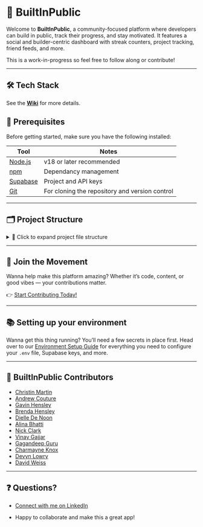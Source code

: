 # 🧠 BuiltInPublic

Welcome to **BuiltInPublic**, a community-focused platform where developers can build in public, track their progress, and stay motivated. It features a social and builder-centric dashboard with streak counters, project tracking, friend feeds, and more.

This is a work-in-progress so feel free to follow along or contribute!

---

## 🛠️ Tech Stack

See the **[Wiki](https://github.com/Christin-paige/BuiltInPublic/wiki#-tech-stack)** for more details.

## 🔧 Prerequisites

Before getting started, make sure you have the following installed:

| Tool                              | Notes                                          |
| --------------------------------- | ---------------------------------------------- |
| [Node.js](https://nodejs.org/)    | v18 or later recommended                       |
| [npm](https://www.npmjs.com/)     | Dependancy management                          |
| [Supabase](https://supabase.com/) | Project and API keys                           |
| [Git](https://git-scm.com/)       | For cloning the repository and version control |

---

## 🗂️ Project Structure

<details>
<summary>📁 Click to expand project file structure</summary>

```plaintext
── .env
├── .env.example
├── .gitguardian.toml
├── .github
│   ├── ISSUE_TEMPLATE
│   │   └── new-feature-request.md
│   └── workflows
│       ├── codeql.yml
│       ├── gitleaks.yml
│       ├── npmaudit.yml
│       ├── prettier.yml
│       ├── push-migrations-prod.yml
│       ├── push-migrations-staging.yml
│       ├── renovate.yml
│       ├── semgrep.yml
│       ├── syft.yml
│       └── unit-tests.yml
├── .gitignore
├── .gitleaks.toml
├── .husky
│   ├── _
│   │   ├── .gitignore
│   │   ├── applypatch-msg
│   │   ├── commit-msg
│   │   ├── h
│   │   ├── husky.sh
│   │   ├── post-applypatch
│   │   ├── post-checkout
│   │   ├── post-commit
│   │   ├── post-merge
│   │   ├── post-rewrite
│   │   ├── pre-applypatch
│   │   ├── pre-auto-gc
│   │   ├── pre-commit
│   │   ├── pre-merge-commit
│   │   ├── pre-push
│   │   ├── pre-rebase
│   │   └── prepare-commit-msg
│   ├── pre-commit
│   └── pre-push
├── .prettierignore
├── .prettierrc.yml
├── components.json
├── config
│   └── private
│       └── profanity-list.ts
├── docs
│   ├── appregistered.png
│   ├── oathapps.png
│   ├── pull_request_template.md
│   └── registerapp.png
├── eslint.config.mjs
├── gitleaks-report.json
├── instrumentation-client.ts
├── knip-report.md
├── knip.config.json
├── LICENSE
├── next-env.d.ts
├── next.config.mjs
├── package-lock.json
├── package.json
├── postcss.config.mjs
├── public
│   ├── .DS_Store
│   ├── 404
│   │   ├── .DS_Store
│   │   ├── funny1.png
│   │   ├── funny10.png
│   │   ├── funny2.png
│   │   ├── funny3.png
│   │   ├── funny4.png
│   │   ├── funny5.png
│   │   ├── funny6.png
│   │   ├── funny7.png
│   │   ├── funny8.png
│   │   └── funny9.png
│   ├── BiP_Banner.png
│   ├── BuiltInPublic.png
│   ├── door.jpg
│   ├── example-cover-img.jpg
│   ├── icons
│   │   ├── github-sign-in-btn.svg
│   │   └── web_neutral_rd_SI.svg
│   ├── logo3.png
│   ├── og-image.jpg
│   └── terminal-logo.png
├── README.md
├── renovate.json
├── scripts
│   ├── generateSupabaseTypes.ts
│   ├── precheck.sh
│   ├── seed.ts
│   └── seeds
│       ├── auth-users.ts
│       ├── policy-doc.ts
│       ├── posts.ts
│       ├── profile-skills.ts
│       ├── projects.ts
│       ├── skills.ts
│       └── social.ts
├── SECURITY.md
├── src
│   ├── app
│   │   ├── (main)
│   │   │   ├── [username]
│   │   │   ├── dashboard
│   │   │   ├── layout.tsx
│   │   │   └── onboarding
│   │   ├── about
│   │   │   └── page.tsx
│   │   ├── auth
│   │   │   ├── actions.ts
│   │   │   ├── callback
│   │   │   ├── DevSignIn.tsx
│   │   │   ├── oauth
│   │   │   └── page.tsx
│   │   ├── favicon.ico
│   │   ├── globals.css
│   │   ├── layout.tsx
│   │   ├── not-found.tsx
│   │   ├── page.tsx
│   │   ├── project
│   │   │   └── [id]
│   │   ├── staging-auth
│   │   │   ├── actions.ts
│   │   │   ├── page.tsx
│   │   │   ├── stagingAuth.schema.ts
│   │   │   └── StagingAuth.tsx
│   │   └── thanks
│   │       └── page.tsx
│   ├── components
│   │   ├── Buttons
│   │   │   ├── BackButton.tsx
│   │   │   ├── EditButton.tsx
│   │   │   └── SignOutBtn.tsx
│   │   ├── Footer.tsx
│   │   ├── Navbar
│   │   │   ├── index.ts
│   │   │   └── Navbar.tsx
│   │   ├── Profile
│   │   │   ├── Bio.tsx
│   │   │   └── DisplayName.tsx
│   │   ├── ProfileIcon.tsx
│   │   ├── Projects
│   │   │   ├── CreateProject
│   │   │   ├── ProjectCard.tsx
│   │   │   ├── ProjectPanel
│   │   │   ├── ProjectsList.tsx
│   │   │   ├── ProjectStatusBadge.tsx
│   │   │   ├── ProjectUpdateCard.tsx
│   │   │   └── ProjectVisibilityBadge.tsx
│   │   ├── Providers
│   │   │   ├── ProfileProvider.tsx
│   │   │   ├── ProjectProvider.tsx
│   │   │   ├── QueryProvider.tsx
│   │   │   └── ThemeProvider.tsx
│   │   └── ui
│   │       ├── avatar.tsx
│   │       ├── button.tsx
│   │       ├── card.tsx
│   │       ├── checkbox.tsx
│   │       ├── confirmation-dialog.tsx
│   │       ├── dialog.tsx
│   │       ├── dropdown-menu.tsx
│   │       ├── form.tsx
│   │       ├── input.tsx
│   │       ├── label.tsx
│   │       ├── modal.tsx
│   │       ├── scroll-area.tsx
│   │       ├── skeleton.tsx
│   │       └── textarea.tsx
│   ├── hooks
│   │   ├── useProfile
│   │   │   ├── actions.ts
│   │   │   ├── profile.schema.ts
│   │   │   └── useProfile.tsx
│   │   ├── useProject
│   │   │   ├── actions.ts
│   │   │   ├── editProject.schema.ts
│   │   │   ├── updateProject.schema.ts
│   │   │   └── useProject.tsx
│   │   └── useUser
│   │       ├── actions.ts
│   │       └── useUser.tsx
│   ├── lib
│   │   └── utils.ts
│   ├── middleware.ts
│   ├── repositories
│   │   ├── base.repository.ts
│   │   ├── policyDocumentRepository
│   │   │   ├── policyDocument.repository.ts
│   │   │   └── policyDocument.types.ts
│   │   ├── policyRepository
│   │   │   ├── policy.repository.ts
│   │   │   └── policy.types.ts
│   │   ├── profileRepository
│   │   │   ├── profile.repository.ts
│   │   │   └── profile.types.ts
│   │   └── projectRepository
│   │       ├── project.repository.ts
│   │       └── project.types.ts
│   ├── services
│   │   └── UINotification.service.ts
│   ├── setupTests.ts
│   └── use-cases
│       ├── __tests__
│       │   └── BaseMutationUseCase.test.ts
│       ├── BaseFetchUseCase.ts
│       ├── BaseMutationUseCase.ts
│       ├── projects
│       │   ├── __tests__
│       │   ├── CreateNewProject.ts
│       │   ├── EditProject.ts
│       │   ├── GetProject.ts
│       │   └── UpdateProject.ts
│       ├── updateUserProfile
│       │   ├── __tests__
│       │   └── UpdateUserProfile.ts
│       └── userConsent
│           ├── __tests__
│           └── UserConsent.ts
├── supabase
│   ├── __tests__
│   │   ├── rls-policies
│   │   │   ├── profiles.business.test.ts
│   │   │   ├── profiles.test.ts
│   │   │   └── projects.test.ts
│   │   ├── testClients.ts
│   │   └── testUser.ts
│   ├── .branches
│   │   └── _current_branch
│   ├── .gitignore
│   ├── .temp
│   │   └── cli-latest
│   ├── config.toml
│   ├── functions
│   │   ├── _shared
│   │   │   └── supabase.types.ts
│   │   ├── deno.json
│   │   ├── email-signup-link
│   │   │   ├── .npmrc
│   │   │   ├── deno.json
│   │   │   └── index.ts
│   │   └── env.example
│   ├── migrations
│   │   ├── 20250517104606_base_tables_rls.sql
│   │   ├── 20250518145124_new_profile_trigger.sql
│   │   ├── 20250801104606_create_project_updates.sql
│   │   ├── 20250803000000_add_project_updates_table.sql
│   │   ├── 20250807230208_insert_profile_update.sql
│   │   ├── 20250812161712_project_defaults.sql
│   │   ├── 20250823004425_alpha_token_table.sql
│   │   ├── 20250825164024_alpha_token_email.sql
│   │   ├── 20250829201136_user_consent_tables.sql
│   │   ├── 20250830223716_private_profile.sql
│   │   ├── 20250905144832_usage_on_policy_docs.sql
│   │   └── 20250907141731_policy_doc_triggers.sql
│   ├── seed.sql
│   └── supabase.types.ts
├── tsconfig.json
├── utils
│   ├── errors
│   │   └── ValidationError.ts
│   ├── SecureURLValidator
│   │   ├── __tests__
│   │   │   └── SecureURLValidator.test.ts
│   │   └── SecureURLValidator.ts
│   ├── supabase
│   │   ├── middleware.ts
│   │   ├── NextJSCookieStorage.ts
│   │   └── server.ts
│   ├── types.ts
│   └── usernameValidator.ts
└── vitest.config.mts
```

</details>

---

## 🚀 Join the Movement

Wanna help make this platform amazing? Whether it’s code, content, or good vibes — your contributions matter.

👉 [Start Contributing Today!](https://github.com/Christin-paige/BuiltInPublic/wiki)

---

## 📚 Setting up your environment

Wanna get this thing running? You’ll need a few secrets in place first.
Head over to our [Environment Setup Guide](https://github.com/Christin-paige/BuiltInPublic/wiki/Environment) for everything you need to configure your `.env` file, Supabase keys, and more.

---

## 👥 BuiltInPublic Contributors

- [Christin Martin](https://www.linkedin.com/in/christin-martin/)
- [Andrew Couture](https://www.linkedin.com/in/andrew-couture-15937ab/)
- [Gavin Hensley](https://www.linkedin.com/in/g-hensley/)
- [Brenda Hensley](https://www.linkedin.com/in/brenda-hensley-/)
- [Dielle De Noon](https://www.linkedin.com/in/dielle-denoon/)
- [Alina Bhatti](https://www.linkedin.com/in/alina-bhatti-0b0122353/)
- [Nick Clark](https://www.linkedin.com/in/nicholas-a-clark//)
- [Vinay Gajjar](https://www.linkedin.com/in/vinaygajjar/)
- [Gagandeep Guru](https://www.linkedin.com/in/igagandeep95/)
- [Charmayne Knox](https://www.linkedin.com/in/charmayneknox/)
- [Devyn Lowry](https://www.linkedin.com/in/devynwlowry/)
- [David Weiss](https://www.linkedin.com/in/bydavidweiss/)

---

## ❓ Questions?

- [Connect with me on LinkedIn](https://www.linkedin.com/in/christin-martin)

- Happy to collaborate and make this a great app!
